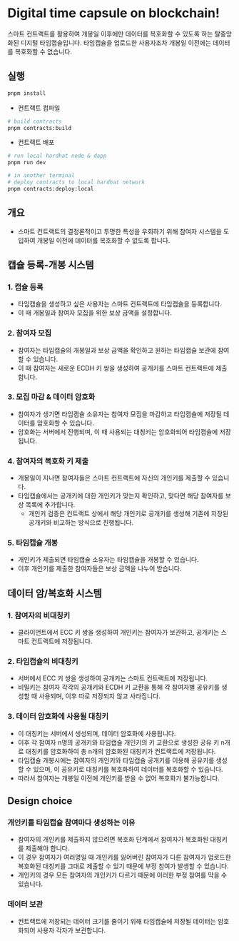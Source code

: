 # Digital time capsule on blockchain!

스마트 컨트랙트를 활용하여 개봉일 이후에만 데이터를 복호화할 수 있도록 하는 탈중앙화된 디지털 타임캡슐입니다.
타임캡슐을 업로드한 사용자조차 개봉일 이전에는 데이터를 복호화할 수 없습니다.

## 실행

```bash
pnpm install
```

- 컨트랙트 컴파일

```bash
# build contracts
pnpm contracts:build
```

- 컨트랙트 배포

```bash
# run local hardhat node & dapp
pnpm run dev

# in another terminal
# deploy contracts to local hardhat network
pnpm contracts:deploy:local

```

## 개요

- 스마트 컨트랙트의 결정론적이고 투명한 특성을 우회하기 위해 참여자 시스템을 도입하여 개봉일 이전에 데이터를 복호화할 수 없도록 합니다.

## 캡슐 등록-개봉 시스템

### 1. 캡슐 등록

- 타임캡슐을 생성하고 싶은 사용자는 스마트 컨트랙트에 타임캡슐을 등록합니다.
- 이 때 개봉일과 참여자 모집을 위한 보상 금액을 설정합니다.

### 2. 참여자 모집

- 참여자는 타임캡슐의 개봉일과 보상 금액을 확인하고 원하는 타임캡슐 보관에 참여할 수 있습니다.
- 이 때 참여자는 새로운 ECDH 키 쌍을 생성하여 공개키를 스마트 컨트랙트에 제출합니다.

### 3. 모집 마감 & 데이터 암호화

- 참여자가 생기면 타임캡슐 소유자는 참여자 모집을 마감하고 타임캡슐에 저장될 데이터를 암호화할 수 있습니다.
- 암호화는 서버에서 진행되며, 이 때 사용되는 대칭키는 암호화되어 타임캡슐에 저장됩니다.

### 4. 참여자의 복호화 키 제출

- 개봉일이 지나면 참여자들은 스마트 컨트랙트에 자신의 개인키를 제출할 수 있습니다.
- 타임캡슐에서는 공개키에 대한 개인키가 맞는지 확인하고, 맞다면 해당 참여자를 보상 목록에 추가합니다.
  - 개인키 검증은 컨트랙트 상에서 해당 개인키로 공개키를 생성해 기존에 저장된 공개키와 비교하는 방식으로 진행됩니다.

### 5. 타임캡슐 개봉

- 개인키가 제출되면 타임캡슐 소유자는 타임캡슐을 개봉할 수 있습니다.
- 이후 개인키를 제출한 참여자들은 보상 금액을 나누어 받습니다.

## 데이터 암/복호화 시스템

### 1. 참여자의 비대칭키

- 클라이언트에서 ECC 키 쌍을 생성하여 개인키는 참여자가 보관하고, 공개키는 스마트 컨트랙트에 저장됩니다.

### 2. 타임캡슐의 비대칭키

- 서버에서 ECC 키 쌍을 생성하여 공개키는 스마트 컨트랙트에 저장됩니다.
- 비밀키는 참여자 각각의 공개키와 ECDH 키 교환을 통해 각 참여자별 공유키를 생성할 때 사용되며, 이후 따로 저장되지 않고 사라집니다.

### 3. 데이터 암호화에 사용될 대칭키

- 이 대칭키는 서버에서 생성되며, 데이터 암호화에 사용됩니다.
- 이후 각 참여자 n명의 공개키와 타임캡슐 개인키의 키 교환으로 생성한 공유 키 n개로 대칭키를 암호화하여 총 n개의 암호화된 대칭키가 컨트랙트에 저장됩니다.
- 타임캡슐 개봉시에는 참여자의 개인키와 타임캡슐 공개키를 이용해 공유키를 생성할 수 있으며, 이 공유키로 대칭키를 복호화하여 데이터를 복호화할 수 있습니다.
- 따라서 참여자는 개봉일 이전에 개인키를 받을 수 없어 복호화가 불가능합니다.

## Design choice

### 개인키를 타임캡슐 참여마다 생성하는 이유

- 참여자의 개인키를 제출하지 않으려면 복호화 단계에서 참여자가 복호화된 대칭키를 제출해야 합니다.
- 이 경우 참여자가 여러명일 때 개인키를 잃어버린 참여자가 다른 참여자가 업로드한 복호화된 대칭키를 그대로 제출할 수 있기 때문에 부정 참여가 발생할 수 있습니다.
- 개인키의 경우 모든 참여자의 개인키가 다르기 때문에 이러한 부정 참여를 막을 수 있습니다.

### 데이터 보관

- 컨트랙트에 저장되는 데이터 크기를 줄이기 위해 타임캡슐에 저장될 데이터는 암호화되어 사용자 각자가 보관합니다.
